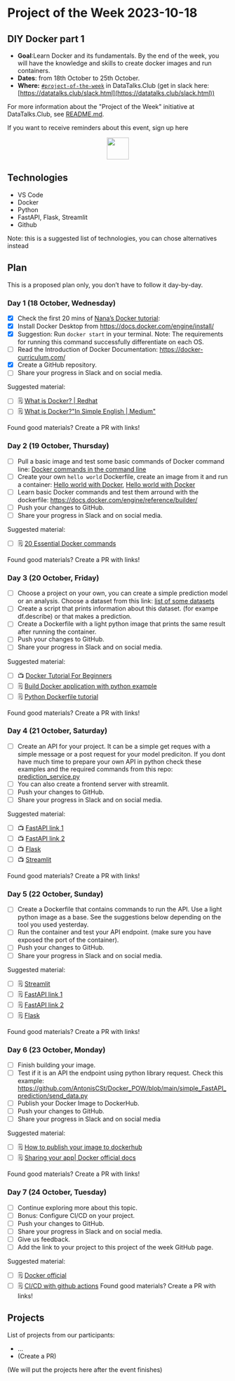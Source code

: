 # Project of the Week 2023-10-18

## DIY Docker part 1

* **Goal**:Learn Docker and its fundamentals. By the end of the week, you will have  the knowledge and skills to create docker images and run containers.
* **Dates**: from 18th October to 25th October.
* **Where:** [`#project-of-the-week`](https://app.slack.com/client/T01ATQK62F8/C02BP4FQH36) in DataTalks.Club (get in slack here: [https://datatalks.club/slack.html](https://datatalks.club/slack.html))

For more information about the "Project of the Week" initiative
at DataTalks.Club, see [README.md](README.md).

If you want to receive reminders about this event, sign up here

<p align="center">
  <a href="https://lu.ma/dtc-potw-diydocker"><img src="https://user-images.githubusercontent.com/875246/185755203-17945fd1-6b64-46f2-8377-1011dcb1a444.png" height="50" /></a>
</p>

## Technologies

* VS Code
* Docker
* Python
* FastAPI, Flask, Streamlit
* Github

Note: this is a suggested list of technologies, you can chose alternatives instead

## Plan

This is a proposed plan only, you don’t have to follow it day-by-day.

### Day 1 (18 October, Wednesday)

* [x] Check the first 20 mins of [Nana’s Docker tutorial](https://www.youtube.com/watch?v=pg19Z8LL06w):
* [x] Install Docker Desktop  from https://docs.docker.com/engine/install/
* [x] Suggestion: Run `docker start` in your terminal. Note: The requirements for running this command successfully differentiate on each OS.
* [ ] Read the Introduction of Docker Documentation: https://docker-curriculum.com/
* [x] Create a GitHub repository.
* [ ] Share your progress in Slack and on social media.

Suggested material:

* [ ] 🗒️ [What is Docker? | Redhat](https://www.redhat.com/en/topics/containers/what-is-docker?sc_cid=7013a0000026OSgAAM&gad=1&gclid=Cj0KCQjw1aOpBhCOARIsACXYv-cNWeXxoafDpsQlCePu24Eh-YsTvWhnhQjkZAsFZFXildRGawlLf2EaAv56EALw_wcB&gclsrc=aw.ds)
* [ ] 🗒️ [What is Docker?"In Simple English | Medium"](https://yannmjl.medium.com/what-is-docker-in-simple-english-a24e8136b90b)

Found good materials? Create a PR with links!

### Day 2 (19 October, Thursday)

- [ ] Pull a basic image and test some basic commands of Docker command line: [Docker commands in the command line](https://medium.com/edureka/docker-commands-29f7551498a8)
- [ ] Create your own `hello world` Dockerfile, create an image from it and run a container: [ Hello world with Docker](https://www.knowledgehut.com/blog/devops/basic-docker-commands), [Hello world with Docker](https://www.codewithjason.com/docker-hello-world-app/)
- [ ] Learn basic Docker commands and test them arround with the dockerfile: https://docs.docker.com/engine/reference/builder/
- [ ] Push your changes to GitHub.
- [ ] Share your progress in Slack and on social media.

Suggested material:

- [ ] 🗒️ [20 Essential Docker commands](https://www.mygreatlearning.com/blog/top-essential-docker-commands/)

Found good materials? Create a PR with links!

### Day 3 (20 October, Friday)

- [ ] Choose a project on your own, you can create a simple prediction model or an analysis. Choose a dataset from this link: [list of some datasets](https://github.com/DataTalksClub/data-engineering-zoomcamp/blob/main/week_7_project/datasets.md)
- [ ] Create a script that prints information about this dataset. (for exampe df.describe) or that makes a prediction.
- [ ] Create a Dockerfile with a light python image that prints the same result after running the container.
- [ ] Push your changes to GitHub.
- [ ] Share your progress in Slack and on social media.

Suggested material:

- [ ] 📺 [Docker Tutorial For Beginners](https://www.youtube.com/watch?v=bi0cKgmRuiA)
- [ ] 🗒️ [Build Docker application with python example](https://www.programonaut.com/build-a-docker-application-with-python-example/)
- [ ] 🗒️ [Python Dockerfile tutorial](https://luis-sena.medium.com/creating-the-perfect-python-dockerfile-51bdec41f1c8)

Found good materials? Create a PR with links!

### Day 4 (21 October, Saturday)

- [ ] Create an API for your project. It can be a simple get reques with a simple message or a post request for your model prediciton. If you dont have much time to prepare your own API in python check these examples and the required commands from this repo: [prediction_service.py](https://github.com/AntonisCSt/Docker_POW/blob/main/simple_FastAPI_prediction/prediction_service.py)
- [ ] You can also create a frontend server with streamlit.
- [ ] Push your changes to GitHub.
- [ ] Share your progress in Slack and on social media.

Suggested material:

- [ ] 📺 [FastAPI link 1](https://www.youtube.com/watch?v=0RS9W8MtZe4)
- [ ] 📺 [FastAPI link 2](https://www.youtube.com/watch?v=i3RMlrx4ol4)
- [ ] 📺 [Flask](https://www.youtube.com/watch?v=i3RMlrx4ol4)
- [ ] 📺 [Streamlit](https://www.youtube.com/watch?v=-IM3531b1XU&t=0s)

Found good materials? Create a PR with links!

### Day 5 (22 October, Sunday)

- [ ] Create a Dockerfile that contains commands to run the API. Use a light python image as a base. See the suggestions below depending on the tool you used yesterday.
- [ ] Run the container and test your API endpoint. (make sure you have exposed the port of the container).
- [ ] Push your changes to GitHub.
- [ ] Share your progress in Slack and on social media.

Suggested material:

- [ ] 🗒️ [Streamlit](https://docs.streamlit.io/knowledge-base/tutorials/deploy/docker)
- [ ] 🗒️ [FastAPI link 1](https://fastapi.tiangolo.com/deployment/docker/)
- [ ] 🗒️ [FastAPI link 2](https://www.youtube.com/watch?v=iqrS7Q174Ac)
- [ ] 🗒️ [Flask](https://www.freecodecamp.org/news/how-to-dockerize-a-flask-app/)

Found good materials? Create a PR with links!

### Day 6 (23 October, Monday)

- [ ] Finish building your image.
- [ ] Test if it is an API the endpoint using python library request. Check this example: https://github.com/AntonisCSt/Docker_POW/blob/main/simple_FastAPI_prediction/send_data.py
- [ ] Publish your Docker Image to DockerHub.
- [ ] Push your changes to GitHub.
- [ ] Share your progress in Slack and on social media

Suggested material:

- [ ] 🗒️ [How to publish your image to dockerhub](https://www.geeksforgeeks.org/docker-publishing-images-to-docker-hub/)
- [ ] 🗒️ [Sharing your app| Docker official docs](https://docs.docker.com/get-started/04_sharing_app/)

Found good materials? Create a PR with links!

### Day 7 (24 October, Tuesday)

- [ ] Continue exploring more about this topic.
- [ ] Bonus: Configure CI/CD on your project.
- [ ] Push your changes to GitHub.
- [ ] Share your progress in Slack and on social media.
- [ ] Give us feedback.
- [ ] Add the link to your project to this project of the week GitHub page.

Suggested material:

- [ ] 🗒️ [Docker official](https://docs.docker.com/language/java/configure-ci-cd/)
- [ ] 🗒️ [CI/CD with github actions](https://medium.com/rockedscience/docker-ci-cd-pipeline-with-github-actions-6d4cd1731030)
Found good materials? Create a PR with links!

## Projects

List of projects from our participants:

* ...
* (Create a PR)

(We will put the projects here after the event finishes)
